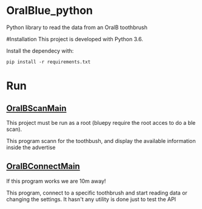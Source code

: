 # OralBlue_python
Python library to read the data from an OralB toothbrush

#Installation
This project is developed with Python 3.6.

Install the dependecy with:

`pip install -r requirements.txt`

# Run

## [OralBScanMain](OralBScanMain.py)
This project must be run as a root (bluepy require the root acces to do a ble scan).

This program scann for the toothbush, and display the available information inside the advertise

## [OralBConnectMain](OralBConnectMain.py)

If this program works we are 10m away!

This program, connect to a specific toothbrush and start reading data or changing the settings.
It hasn't any utility is done just to test the API

